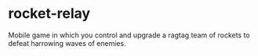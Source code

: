 # rocket-relay
Mobile game in which you control and upgrade a ragtag team of rockets to defeat harrowing waves of enemies.
